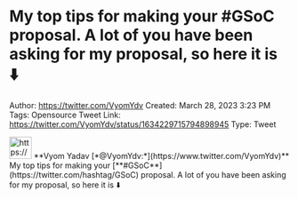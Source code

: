 # My top tips for making your #GSoC proposal. A lot of you have been asking for my proposal, so here it is ⬇️

Author: https://twitter.com/VyomYdv
Created: March 28, 2023 3:23 PM
Tags: Opensource
Tweet Link: https://twitter.com/VyomYdv/status/1634229715794898945
Type: Tweet

<aside>
<img src="https://pbs.twimg.com/profile_images/1606320025379360769/3KZrOvBc_400x400.jpg" alt="https://pbs.twimg.com/profile_images/1606320025379360769/3KZrOvBc_400x400.jpg" width="40px" /> **Vyom Yadav [*@VyomYdv:*](https://www.twitter.com/VyomYdv)**
My top tips for making your [**#GSoC**](https://twitter.com/hashtag/GSoC) proposal. A lot of you have been asking for my proposal, so here it is ⬇️

</aside>